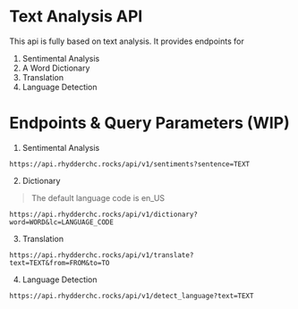 # Text Analysis API

This api is fully based on text analysis. It provides endpoints for 

1. Sentimental Analysis
2. A Word Dictionary
3. Translation 
4. Language Detection

# Endpoints & Query Parameters (WIP)

1. Sentimental Analysis

```
https://api.rhydderchc.rocks/api/v1/sentiments?sentence=TEXT
```
2. Dictionary

> The default language code is en_US

```
https://api.rhydderchc.rocks/api/v1/dictionary?word=WORD&lc=LANGUAGE_CODE

```
3. Translation

```
https://api.rhydderchc.rocks/api/v1/translate?text=TEXT&from=FROM&to=TO
```
4. Language Detection

```
https://api.rhydderchc.rocks/api/v1/detect_language?text=TEXT
```


